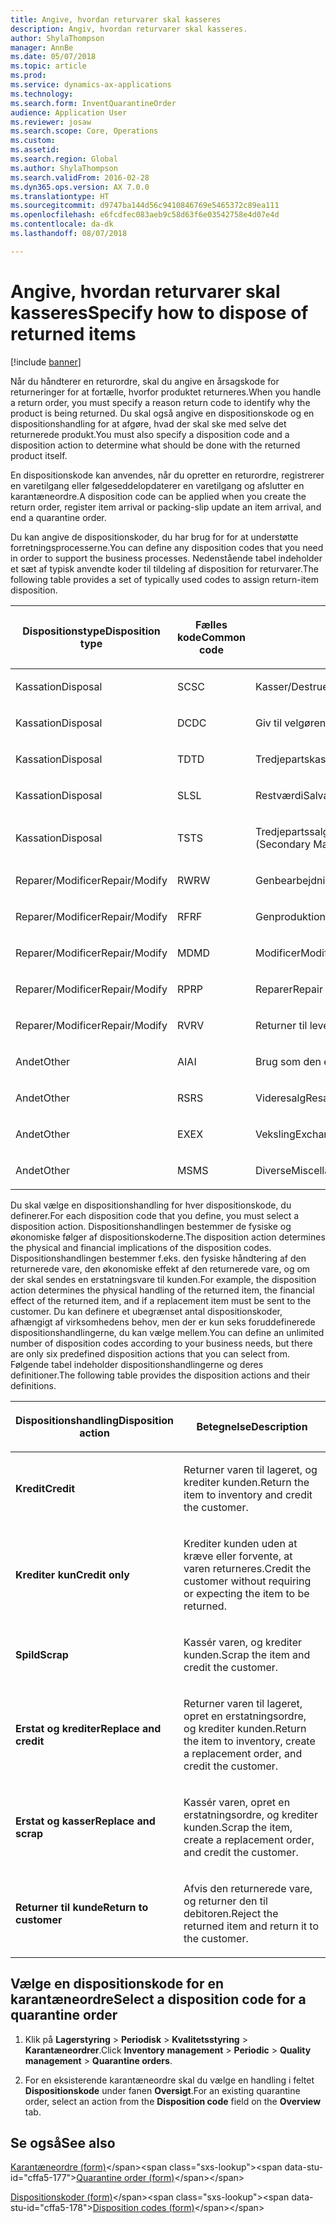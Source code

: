 ```yaml
---
title: Angive, hvordan returvarer skal kasseres
description: Angiv, hvordan returvarer skal kasseres.
author: ShylaThompson
manager: AnnBe
ms.date: 05/07/2018
ms.topic: article
ms.prod: 
ms.service: dynamics-ax-applications
ms.technology: 
ms.search.form: InventQuarantineOrder
audience: Application User
ms.reviewer: josaw
ms.search.scope: Core, Operations
ms.custom: 
ms.assetid: 
ms.search.region: Global
ms.author: ShylaThompson
ms.search.validFrom: 2016-02-28
ms.dyn365.ops.version: AX 7.0.0
ms.translationtype: HT
ms.sourcegitcommit: d9747ba144d56c9410846769e5465372c89ea111
ms.openlocfilehash: e6fcdfec083aeb9c58d63f6e03542758e4d07e4d
ms.contentlocale: da-dk
ms.lasthandoff: 08/07/2018

---
```


# <a name="specify-how-to-dispose-of-returned-items"></a><span data-ttu-id="cffa5-103">Angive, hvordan returvarer skal kasseres</span><span class="sxs-lookup"><span data-stu-id="cffa5-103">Specify how to dispose of returned items</span></span> 

[!include [banner](../includes/banner.md)]


<span data-ttu-id="cffa5-104">Når du håndterer en returordre, skal du angive en årsagskode for returneringer for at fortælle, hvorfor produktet returneres.</span><span class="sxs-lookup"><span data-stu-id="cffa5-104">When you handle a return order, you must specify a reason return code to identify why the product is being returned.</span></span> <span data-ttu-id="cffa5-105">Du skal også angive en dispositionskode og en dispositionshandling for at afgøre, hvad der skal ske med selve det returnerede produkt.</span><span class="sxs-lookup"><span data-stu-id="cffa5-105">You must also specify a disposition code and a disposition action to determine what should be done with the returned product itself.</span></span>

<span data-ttu-id="cffa5-106">En dispositionskode kan anvendes, når du opretter en returordre, registrerer en varetilgang eller følgeseddelopdaterer en varetilgang og afslutter en karantæneordre.</span><span class="sxs-lookup"><span data-stu-id="cffa5-106">A disposition code can be applied when you create the return order, register item arrival or packing-slip update an item arrival, and end a quarantine order.</span></span>

<span data-ttu-id="cffa5-107">Du kan angive de dispositionskoder, du har brug for for at understøtte forretningsprocesserne.</span><span class="sxs-lookup"><span data-stu-id="cffa5-107">You can define any disposition codes that you need in order to support the business processes.</span></span> <span data-ttu-id="cffa5-108">Nedenstående tabel indeholder et sæt af typisk anvendte koder til tildeling af disposition for returvarer.</span><span class="sxs-lookup"><span data-stu-id="cffa5-108">The following table provides a set of typically used codes to assign return-item disposition.</span></span>

<table>
<colgroup>
<col style="width: 33%" />
<col style="width: 33%" />
<col style="width: 33%" />
</colgroup>
<thead>
<tr class="header">
<th><p><span data-ttu-id="cffa5-109">Dispositionstype</span><span class="sxs-lookup"><span data-stu-id="cffa5-109">Disposition type</span></span></p></th>
<th><p><span data-ttu-id="cffa5-110">Fælles kode</span><span class="sxs-lookup"><span data-stu-id="cffa5-110">Common code</span></span></p></th>
<th><p><span data-ttu-id="cffa5-111">Beskrivelse</span><span class="sxs-lookup"><span data-stu-id="cffa5-111">Description</span></span></p></th>
</tr>
</thead>
<tbody>
<tr class="odd">
<td><p><span data-ttu-id="cffa5-112">Kassation</span><span class="sxs-lookup"><span data-stu-id="cffa5-112">Disposal</span></span></p></td>
<td><p><span data-ttu-id="cffa5-113">SC</span><span class="sxs-lookup"><span data-stu-id="cffa5-113">SC</span></span></p></td>
<td><p><span data-ttu-id="cffa5-114">Kasser/Destruer</span><span class="sxs-lookup"><span data-stu-id="cffa5-114">Scrap/Destroy</span></span></p></td>
</tr>
<tr class="even">
<td><p><span data-ttu-id="cffa5-115">Kassation</span><span class="sxs-lookup"><span data-stu-id="cffa5-115">Disposal</span></span></p></td>
<td><p><span data-ttu-id="cffa5-116">DC</span><span class="sxs-lookup"><span data-stu-id="cffa5-116">DC</span></span></p></td>
<td><p><span data-ttu-id="cffa5-117">Giv til velgørenhed</span><span class="sxs-lookup"><span data-stu-id="cffa5-117">Donate to Charity</span></span></p></td>
</tr>
<tr class="odd">
<td><p><span data-ttu-id="cffa5-118">Kassation</span><span class="sxs-lookup"><span data-stu-id="cffa5-118">Disposal</span></span></p></td>
<td><p><span data-ttu-id="cffa5-119">TD</span><span class="sxs-lookup"><span data-stu-id="cffa5-119">TD</span></span></p></td>
<td><p><span data-ttu-id="cffa5-120">Tredjepartskassation</span><span class="sxs-lookup"><span data-stu-id="cffa5-120">Third-Party Disposal</span></span></p></td>
</tr>
<tr class="even">
<td><p><span data-ttu-id="cffa5-121">Kassation</span><span class="sxs-lookup"><span data-stu-id="cffa5-121">Disposal</span></span></p></td>
<td><p><span data-ttu-id="cffa5-122">SL</span><span class="sxs-lookup"><span data-stu-id="cffa5-122">SL</span></span></p></td>
<td><p><span data-ttu-id="cffa5-123">Restværdi</span><span class="sxs-lookup"><span data-stu-id="cffa5-123">Salvage</span></span></p></td>
</tr>
<tr class="odd">
<td><p><span data-ttu-id="cffa5-124">Kassation</span><span class="sxs-lookup"><span data-stu-id="cffa5-124">Disposal</span></span></p></td>
<td><p><span data-ttu-id="cffa5-125">TS</span><span class="sxs-lookup"><span data-stu-id="cffa5-125">TS</span></span></p></td>
<td><p><span data-ttu-id="cffa5-126">Tredjepartssalg (sekundære markeder)</span><span class="sxs-lookup"><span data-stu-id="cffa5-126">Third-Party Sale (Secondary Markets)</span></span></p></td>
</tr>
<tr class="even">
<td><p><span data-ttu-id="cffa5-127">Reparer/Modificer</span><span class="sxs-lookup"><span data-stu-id="cffa5-127">Repair/Modify</span></span></p></td>
<td><p><span data-ttu-id="cffa5-128">RW</span><span class="sxs-lookup"><span data-stu-id="cffa5-128">RW</span></span></p></td>
<td><p><span data-ttu-id="cffa5-129">Genbearbejdning</span><span class="sxs-lookup"><span data-stu-id="cffa5-129">Rework</span></span></p></td>
</tr>
<tr class="odd">
<td><p><span data-ttu-id="cffa5-130">Reparer/Modificer</span><span class="sxs-lookup"><span data-stu-id="cffa5-130">Repair/Modify</span></span></p></td>
<td><p><span data-ttu-id="cffa5-131">RF</span><span class="sxs-lookup"><span data-stu-id="cffa5-131">RF</span></span></p></td>
<td><p><span data-ttu-id="cffa5-132">Genproduktion/Geninstallation</span><span class="sxs-lookup"><span data-stu-id="cffa5-132">Remanufacture/Refurbish</span></span></p></td>
</tr>
<tr class="even">
<td><p><span data-ttu-id="cffa5-133">Reparer/Modificer</span><span class="sxs-lookup"><span data-stu-id="cffa5-133">Repair/Modify</span></span></p></td>
<td><p><span data-ttu-id="cffa5-134">MD</span><span class="sxs-lookup"><span data-stu-id="cffa5-134">MD</span></span></p></td>
<td><p><span data-ttu-id="cffa5-135">Modificer</span><span class="sxs-lookup"><span data-stu-id="cffa5-135">Modify</span></span></p></td>
</tr>
<tr class="odd">
<td><p><span data-ttu-id="cffa5-136">Reparer/Modificer</span><span class="sxs-lookup"><span data-stu-id="cffa5-136">Repair/Modify</span></span></p></td>
<td><p><span data-ttu-id="cffa5-137">RP</span><span class="sxs-lookup"><span data-stu-id="cffa5-137">RP</span></span></p></td>
<td><p><span data-ttu-id="cffa5-138">Reparer</span><span class="sxs-lookup"><span data-stu-id="cffa5-138">Repair</span></span></p></td>
</tr>
<tr class="even">
<td><p><span data-ttu-id="cffa5-139">Reparer/Modificer</span><span class="sxs-lookup"><span data-stu-id="cffa5-139">Repair/Modify</span></span></p></td>
<td><p><span data-ttu-id="cffa5-140">RV</span><span class="sxs-lookup"><span data-stu-id="cffa5-140">RV</span></span></p></td>
<td><p><span data-ttu-id="cffa5-141">Returner til leverandør</span><span class="sxs-lookup"><span data-stu-id="cffa5-141">Return to Vendor</span></span></p></td>
</tr>
<tr class="odd">
<td><p><span data-ttu-id="cffa5-142">Andet</span><span class="sxs-lookup"><span data-stu-id="cffa5-142">Other</span></span></p></td>
<td><p><span data-ttu-id="cffa5-143">AI</span><span class="sxs-lookup"><span data-stu-id="cffa5-143">AI</span></span></p></td>
<td><p><span data-ttu-id="cffa5-144">Brug som den er</span><span class="sxs-lookup"><span data-stu-id="cffa5-144">Use as is</span></span></p></td>
</tr>
<tr class="even">
<td><p><span data-ttu-id="cffa5-145">Andet</span><span class="sxs-lookup"><span data-stu-id="cffa5-145">Other</span></span></p></td>
<td><p><span data-ttu-id="cffa5-146">RS</span><span class="sxs-lookup"><span data-stu-id="cffa5-146">RS</span></span></p></td>
<td><p><span data-ttu-id="cffa5-147">Videresalg</span><span class="sxs-lookup"><span data-stu-id="cffa5-147">Resale</span></span></p></td>
</tr>
<tr class="odd">
<td><p><span data-ttu-id="cffa5-148">Andet</span><span class="sxs-lookup"><span data-stu-id="cffa5-148">Other</span></span></p></td>
<td><p><span data-ttu-id="cffa5-149">EX</span><span class="sxs-lookup"><span data-stu-id="cffa5-149">EX</span></span></p></td>
<td><p><span data-ttu-id="cffa5-150">Veksling</span><span class="sxs-lookup"><span data-stu-id="cffa5-150">Exchange</span></span></p></td>
</tr>
<tr class="even">
<td><p><span data-ttu-id="cffa5-151">Andet</span><span class="sxs-lookup"><span data-stu-id="cffa5-151">Other</span></span></p></td>
<td><p><span data-ttu-id="cffa5-152">MS</span><span class="sxs-lookup"><span data-stu-id="cffa5-152">MS</span></span></p></td>
<td><p><span data-ttu-id="cffa5-153">Diverse</span><span class="sxs-lookup"><span data-stu-id="cffa5-153">Miscellaneous</span></span></p></td>
</tr>
</tbody>
</table>


<span data-ttu-id="cffa5-154">Du skal vælge en dispositionshandling for hver dispositionskode, du definerer.</span><span class="sxs-lookup"><span data-stu-id="cffa5-154">For each disposition code that you define, you must select a disposition action.</span></span> <span data-ttu-id="cffa5-155">Dispositionshandlingen bestemmer de fysiske og økonomiske følger af dispositionskoderne.</span><span class="sxs-lookup"><span data-stu-id="cffa5-155">The disposition action determines the physical and financial implications of the disposition codes.</span></span> <span data-ttu-id="cffa5-156">Dispositionshandlingen bestemmer f.eks. den fysiske håndtering af den returnerede vare, den økonomiske effekt af den returnerede vare, og om der skal sendes en erstatningsvare til kunden.</span><span class="sxs-lookup"><span data-stu-id="cffa5-156">For example, the disposition action determines the physical handling of the returned item, the financial effect of the returned item, and if a replacement item must be sent to the customer.</span></span> <span data-ttu-id="cffa5-157">Du kan definere et ubegrænset antal dispositionskoder, afhængigt af virksomhedens behov, men der er kun seks foruddefinerede dispositionshandlingerne, du kan vælge mellem.</span><span class="sxs-lookup"><span data-stu-id="cffa5-157">You can define an unlimited number of disposition codes according to your business needs, but there are only six predefined disposition actions that you can select from.</span></span> <span data-ttu-id="cffa5-158">Følgende tabel indeholder dispositionshandlingerne og deres definitioner.</span><span class="sxs-lookup"><span data-stu-id="cffa5-158">The following table provides the disposition actions and their definitions.</span></span>

<table>
<colgroup>
<col style="width: 50%" />
<col style="width: 50%" />
</colgroup>
<thead>
<tr class="header">
<th><p><span data-ttu-id="cffa5-159">Dispositionshandling</span><span class="sxs-lookup"><span data-stu-id="cffa5-159">Disposition action</span></span></p></th>
<th><p><span data-ttu-id="cffa5-160">Betegnelse</span><span class="sxs-lookup"><span data-stu-id="cffa5-160">Description</span></span></p></th>
</tr>
</thead>
<tbody>
<tr class="odd">
<td><p><span data-ttu-id="cffa5-161"><strong>Kredit</strong></span><span class="sxs-lookup"><span data-stu-id="cffa5-161"><strong>Credit</strong></span></span></p></td>
<td><p><span data-ttu-id="cffa5-162">Returner varen til lageret, og krediter kunden.</span><span class="sxs-lookup"><span data-stu-id="cffa5-162">Return the item to inventory and credit the customer.</span></span></p></td>
</tr>
<tr class="even">
<td><p><span data-ttu-id="cffa5-163"><strong>Krediter kun</strong></span><span class="sxs-lookup"><span data-stu-id="cffa5-163"><strong>Credit only</strong></span></span></p></td>
<td><p><span data-ttu-id="cffa5-164">Krediter kunden uden at kræve eller forvente, at varen returneres.</span><span class="sxs-lookup"><span data-stu-id="cffa5-164">Credit the customer without requiring or expecting the item to be returned.</span></span></p></td>
</tr>
<tr class="odd">
<td><p><span data-ttu-id="cffa5-165"><strong>Spild</strong></span><span class="sxs-lookup"><span data-stu-id="cffa5-165"><strong>Scrap</strong></span></span></p></td>
<td><p><span data-ttu-id="cffa5-166">Kassér varen, og krediter kunden.</span><span class="sxs-lookup"><span data-stu-id="cffa5-166">Scrap the item and credit the customer.</span></span></p></td>
</tr>
<tr class="even">
<td><p><span data-ttu-id="cffa5-167"><strong>Erstat og krediter</strong></span><span class="sxs-lookup"><span data-stu-id="cffa5-167"><strong>Replace and credit</strong></span></span></p></td>
<td><p><span data-ttu-id="cffa5-168">Returner varen til lageret, opret en erstatningsordre, og krediter kunden.</span><span class="sxs-lookup"><span data-stu-id="cffa5-168">Return the item to inventory, create a replacement order, and credit the customer.</span></span></p></td>
</tr>
<tr class="odd">
<td><p><span data-ttu-id="cffa5-169"><strong>Erstat og kasser</strong></span><span class="sxs-lookup"><span data-stu-id="cffa5-169"><strong>Replace and scrap</strong></span></span></p></td>
<td><p><span data-ttu-id="cffa5-170">Kassér varen, opret en erstatningsordre, og krediter kunden.</span><span class="sxs-lookup"><span data-stu-id="cffa5-170">Scrap the item, create a replacement order, and credit the customer.</span></span></p></td>
</tr>
<tr class="even">
<td><p><span data-ttu-id="cffa5-171"><strong>Returner til kunde</strong></span><span class="sxs-lookup"><span data-stu-id="cffa5-171"><strong>Return to customer</strong></span></span></p></td>
<td><p><span data-ttu-id="cffa5-172">Afvis den returnerede vare, og returner den til debitoren.</span><span class="sxs-lookup"><span data-stu-id="cffa5-172">Reject the returned item and return it to the customer.</span></span></p></td>
</tr>
</tbody>
</table>


## <a name="select-a-disposition-code-for-a-quarantine-order"></a><span data-ttu-id="cffa5-173">Vælge en dispositionskode for en karantæneordre</span><span class="sxs-lookup"><span data-stu-id="cffa5-173">Select a disposition code for a quarantine order</span></span>

1.  <span data-ttu-id="cffa5-174">Klik på **Lagerstyring** \> **Periodisk** \> **Kvalitetsstyring** \> **Karantæneordrer**.</span><span class="sxs-lookup"><span data-stu-id="cffa5-174">Click **Inventory management** \> **Periodic** \> **Quality management** \> **Quarantine orders**.</span></span>

2.  <span data-ttu-id="cffa5-175">For en eksisterende karantæneordre skal du vælge en handling i feltet **Dispositionskode** under fanen **Oversigt**.</span><span class="sxs-lookup"><span data-stu-id="cffa5-175">For an existing quarantine order, select an action from the **Disposition code** field on the **Overview** tab.</span></span>



## <a name="see-also"></a><span data-ttu-id="cffa5-176">Se også</span><span class="sxs-lookup"><span data-stu-id="cffa5-176">See also</span></span>

<span data-ttu-id="cffa5-177">[Karantæneordre (form)](https://technet.microsoft.com/en-us/library/aa554073(v=ax.60))</span><span class="sxs-lookup"><span data-stu-id="cffa5-177">[Quarantine order (form)](https://technet.microsoft.com/en-us/library/aa554073(v=ax.60))</span></span>

<span data-ttu-id="cffa5-178">[Dispositionskoder (form)](https://technet.microsoft.com/en-us/library/hh597113\(v=ax.60\))</span><span class="sxs-lookup"><span data-stu-id="cffa5-178">[Disposition codes (form)](https://technet.microsoft.com/en-us/library/hh597113\(v=ax.60\))</span></span>

  



